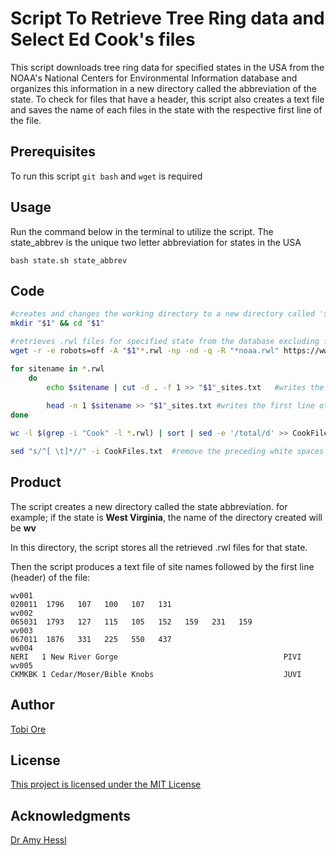 # Script To Retrieve Tree Ring data and Select Ed Cook's files

This script downloads tree ring data for specified states in the USA from the NOAA's National Centers for Environmental Information database and organizes this information in a new directory called the abbreviation of the state. To check for files that have a header, this script also creates a text file and saves the name of each files in the state with the respective first line of the file.

## Prerequisites

To run this script `git bash` and `wget` is required

## Usage

Run the command below in the terminal to utilize the script.
The state_abbrev is the unique two letter abbreviation for states in the USA
```
bash state.sh state_abbrev
```

## Code
```bash
#creates and changes the working directory to a new directory called 'state_abbrev'
mkdir "$1" && cd "$1"

#retrieves .rwl files for specified state from the database excluding files with noaa suffix in their name
wget -r -e robots=off -A "$1"*.rwl -np -nd -q -R "*noaa.rwl" https://www1.ncdc.noaa.gov/pub/data/paleo/treering/measurements/northamerica/usa/

for sitename in *.rwl 
    do 
        echo $sitename | cut -d . -f 1 >> "$1"_sites.txt   #writes the name of the .rwl without the extension to a textfile named 'state_abbrev'_sites
        
        head -n 1 $sitename >> "$1"_sites.txt #writes the first line of the .rwl file to the textfile
done

wc -l $(grep -i "Cook" -l *.rwl) | sort | sed -e '/total/d' >> CookFiles.txt

sed "s/^[ \t]*//" -i CookFiles.txt  #remove the preceding white spaces in the line
```

## Product
The script creates a new directory called the state abbreviation. 
for example; if the state is __West Virginia__, the name of the directory created will be __wv__

In this directory, the script stores all the retrieved .rwl files for that state.

Then the script produces a text file of site names followed by the first line (header) of the file:

```
wv001
020011  1796   107   100   107   131                                    
wv002
065031  1793   127   115   105   152   159   231   159                  
wv003
067011  1876   331   225   550   437
wv004
NERI   1 New River Gorge                                     PIVI               
wv005
CKMKBK 1 Cedar/Moser/Bible Knobs                             JUVI               
```

## Author

[Tobi Ore](https://github.com/tobi-ore)

## License

[This project is licensed under the MIT License](https://choosealicense.com/licenses/mit/)

## Acknowledgments

[Dr Amy Hessl](https://github.com/hessllab)
